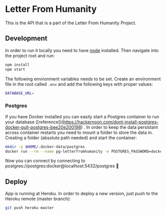 # Letter From Humanity

This is the API that is a part of the Letter From Humanity Project.

## Development

In order to run it locally you need to have [node](https://nodejs.org) installed. Then navigate into the project root and run:

```sh
npm install
npm start
```

The following environment variables needs to be set. Create an environment file in the root called `.env` and add the following keys with proper values:

```sh
DATABASE_URL=
```

### Postgres

If you have Docker installed you can easily start a Postgres container to run your database ([reference])(https://hackernoon.com/dont-install-postgres-docker-pull-postgres-bee20e200198)
. In order to keep the data persistant across container restarts you need to mount a folder to store the data in. Creating a folder (absolute path needed) and start the container:

```sh
mkdir -p $HOME/.docker-data/postgres
docker run --rm --name pg-letterfromhumanity -e POSTGRES_PASSWORD=docker -d -p 5432:5432 -v $HOME/.docker-data/postgres:/var/lib/postgresql/data postgres
```

Now you can connect by connecting to postgres://postgres:docker@localhost:5432/postgres 🎉

## Deploy

App is running at Heroku. In order to deploy a new version, just push to the Heroku remote (master branch):

```sh
git push heroku master
```
